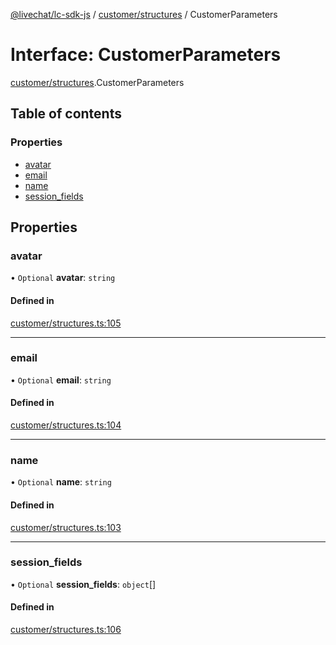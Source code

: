 [@livechat/lc-sdk-js](../README.md) / [customer/structures](../modules/customer_structures.md) / CustomerParameters

# Interface: CustomerParameters

[customer/structures](../modules/customer_structures.md).CustomerParameters

## Table of contents

### Properties

- [avatar](customer_structures.CustomerParameters.md#avatar)
- [email](customer_structures.CustomerParameters.md#email)
- [name](customer_structures.CustomerParameters.md#name)
- [session\_fields](customer_structures.CustomerParameters.md#session_fields)

## Properties

### avatar

• `Optional` **avatar**: `string`

#### Defined in

[customer/structures.ts:105](https://github.com/livechat/lc-sdk-js/blob/4da1eb6/src/customer/structures.ts#L105)

___

### email

• `Optional` **email**: `string`

#### Defined in

[customer/structures.ts:104](https://github.com/livechat/lc-sdk-js/blob/4da1eb6/src/customer/structures.ts#L104)

___

### name

• `Optional` **name**: `string`

#### Defined in

[customer/structures.ts:103](https://github.com/livechat/lc-sdk-js/blob/4da1eb6/src/customer/structures.ts#L103)

___

### session\_fields

• `Optional` **session\_fields**: `object`[]

#### Defined in

[customer/structures.ts:106](https://github.com/livechat/lc-sdk-js/blob/4da1eb6/src/customer/structures.ts#L106)
